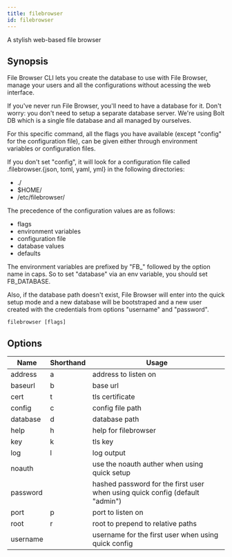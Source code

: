 ```yaml
---
title: filebrowser
id: filebrowser
---
```


A stylish web-based file browser

## Synopsis

File Browser CLI lets you create the database to use with File Browser,
manage your users and all the configurations without acessing the
web interface.

If you've never run File Browser, you'll need to have a database for
it. Don't worry: you don't need to setup a separate database server.
We're using Bolt DB which is a single file database and all managed
by ourselves.

For this specific command, all the flags you have available (except
"config" for the configuration file), can be given either through
environment variables or configuration files.

If you don't set "config", it will look for a configuration file called
.filebrowser.{json, toml, yaml, yml} in the following directories:

- ./
- $HOME/
- /etc/filebrowser/

The precedence of the configuration values are as follows:

- flags
- environment variables
- configuration file
- database values
- defaults

The environment variables are prefixed by "FB_" followed by the option
name in caps. So to set "database" via an env variable, you should
set FB_DATABASE.

Also, if the database path doesn't exist, File Browser will enter into
the quick setup mode and a new database will be bootstraped and a new
user created with the credentials from options "username" and "password".

```
filebrowser [flags]
```

## Options

| Name | Shorthand | Usage |
|------|-----------|-------|
|address|a|address to listen on|
|baseurl|b|base url|
|cert|t|tls certificate|
|config|c|config file path|
|database|d|database path|
|help|h|help for filebrowser|
|key|k|tls key|
|log|l|log output|
|noauth||use the noauth auther when using quick setup|
|password||hashed password for the first user when using quick config (default "admin")|
|port|p|port to listen on|
|root|r|root to prepend to relative paths|
|username||username for the first user when using quick config|

